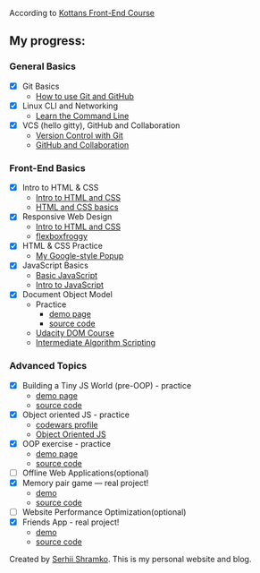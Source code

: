 According to [Kottans Front-End Course](https://github.com/kottans/frontend/blob/master/contents.md)

## My progress:

### General Basics

- [x] Git Basics
  - [How to use Git and GitHub](./0/classroom.udacity.com_courses_ud775.png "udacity.com - How to use Git and GitHub")
- [x] Linux CLI and Networking
  - [Learn the Command Line](./1/command-line.png "codecademy.com - Learn the Commant Line")
- [x] VCS (hello gitty), GitHub and Collaboration
  - [Version Control with Git](./2/What_is_Version_Control.png "udacity.com - Version Control with Git")
  - [GitHub and Collaboration](./2/GitHub&Collaboration.png "udacity.com - GitHub and Collaboration")

### Front-End Basics

- [x] Intro to HTML & CSS
    - [Intro to HTML and CSS](./3/Intro_to_HTML&CSS.png "udacity.com - Intro to HTML and CSS")
    - [HTML and CSS basics](./3/htmlacademy.ru_courses.png "htmlacademy.ru - HTML and CSS basics")
- [x] Responsive Web Design
    - [Intro to HTML and CSS](./4/ResponsiveWebDesignFundamentals.png "udacity.com - udacity.com - Intro to HTML and CSS")
    - [flexboxfroggy](./4/flexboxfroggy.png "flexboxfroggy.com - Game for learning CSS flexbox")
- [x] HTML & CSS Practice 
    - [My Google-style Popup](https://github.com/Shramkoweb/html "No JavaScript, only HTML/CSS")
- [x] JavaScript Basics
    - [Basic JavaScript](./5/learn.freecodecamp.org_.png "freecodecamp.org - Basic JavaScript")
    - [Intro to JavaScript](./5/classroom.udacity.com_courses_ud803.png "udacity.com - Intro to JavaScript")
- [x] Document Object Model
    - Practice 
        - [demo page](https://shramkoweb.github.io/kottans-dom/)
        - [source code](https://github.com/Shramkoweb/kottans-dom)
    - [Udacity DOM Course](./7/udacity_DOM.png "Udacity DOM Course")
    - [Intermediate Algorithm Scripting](./7/www.freecodecamp.org_learn.png "Intermediate Algorithm Scripting")

### Advanced Topics

- [x] Building a Tiny JS World (pre-OOP) - practice
    - [demo page](https://shramkoweb.github.io/a-tiny-JS-world/)
    - [source code](https://github.com/Shramkoweb/a-tiny-JS-world/blob/master/index.js)
- [x] Object oriented JS - practice
    - [codewars profile](https://www.codewars.com/users/Shramkoweb)
    - [Object Oriented JS](./9/classroom.udacity.com_courses_ud015.png)
- [x] OOP exercise - practice
    - [demo page](https://shramkoweb.github.io/frontend-nanodegree-arcade-game/)
    - [source code](https://github.com/Shramkoweb/frontend-nanodegree-arcade-game)
- [ ] Offline Web Applications(optional)
- [x] Memory pair game — real project!
    - [demo](https://shramkoweb.github.io/memory-game/)
    - [source code](https://github.com/Shramkoweb/memory-game)
- [ ] Website Performance Optimization(optional)
- [x] Friends App - real project!
    - [demo](https://shramkoweb.github.io/friends-app/)
    - [source code](https://github.com/Shramkoweb/friends-app)


Created by [Serhii Shramko](https://shramko.dev/). This is my personal website and blog. 
